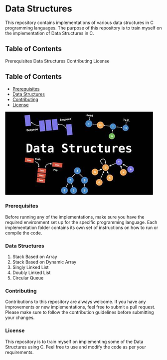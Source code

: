 # Data Structures
This repository contains implementations of various data structures in C programming languages. The purpose of this repository is to train myself on the implementation of Data Structures in C.

## Table of Contents
Prerequisites
Data Structures
Contributing
License

## Table of Contents
- [Prerequisites](#Prerequisites)
- [Data Structures](#Data-Structures)
- [Contributing](#Contributing)
- [License](#License)

![Header image](https://github.com/MohamedGalal-2/Data-Structures/blob/main/DsHeader.jpeg?raw=true)

### Prerequisites
Before running any of the implementations, make sure you have the required environment set up for the specific programming language. Each implementation folder contains its own set of instructions on how to run or compile the code.

### Data Structures
1. Stack Based on Array
2. Stack Based on Dynamic Array
3. Singly Linked List
4. Doubly Linked List
5. Circular Queue

### Contributing
Contributions to this repository are always welcome. If you have any improvements or new implementations, feel free to submit a pull request. Please make sure to follow the contribution guidelines before submitting your changes.

### License
This repository is to train myself on implementing some of the Data Structures using C. Feel free to use and modify the code as per your requirements.
